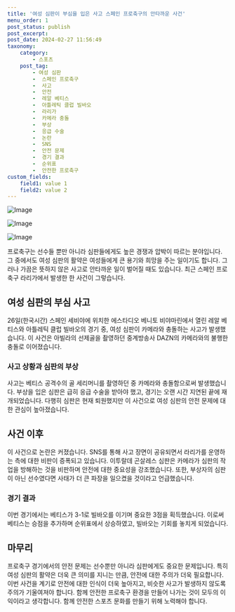 ```yaml
---
title: '여성 심판이 부심을 입은 사고 스페인 프로축구의 안타까운 사건'
menu_order: 1
post_status: publish
post_excerpt: 
post_date: 2024-02-27 11:56:49
taxonomy:
    category:
        - 스포츠
    post_tag:
        - 여성 심판
        -  스페인 프로축구
        -  사고
        -  안전
        -  레알 베티스
        -  아틀레틱 클럽 빌바오
        -  라리가
        -  카메라 충돌
        -  부상
        -  응급 수술
        -  논란
        -  SNS
        -  안전 문제
        -  경기 결과
        -  순위표
        -  안전한 프로축구
custom_fields:
    field1: value 1
    field2: value 2
---
```


![Image](https://imgnews.pstatic.net/image/311/2024/02/27/0001696076_001_20240227073101299.jpg?type=w647)

![Image](https://imgnews.pstatic.net/image/311/2024/02/27/0001696076_002_20240227073101338.png?type=w647)

![Image](https://imgnews.pstatic.net/image/311/2024/02/27/0001696076_003_20240227073101396.png?type=w647)

프로축구는 선수들 뿐만 아니라 심판들에게도 높은 경쟁과 압박이 따르는 분야입니다. 그 중에서도 여성 심판의 활약은 여성들에게 큰 용기와 희망을 주는 일이기도 합니다. 그러나 가끔은 뜻하지 않은 사고로 안타까운 일이 벌어질 때도 있습니다. 최근 스페인 프로축구 라리가에서 발생한 한 사건이 그렇습니다.
## 여성 심판의 부심 사고
26일(한국시간) 스페인 세비야에 위치한 에스타디오 베니토 비야마린에서 열린 레알 베티스와 아틀레틱 클럽 빌바오의 경기 중, 여성 심판이 카메라와 충돌하는 사고가 발생했습니다. 이 사건은 아빌라의 선제골을 촬영하던 중계방송사 DAZN의 카메라와의 불행한 충돌로 이어졌습니다.
### 사고 상황과 심판의 부상
사고는 베티스 공격수의 골 세리머니를 촬영하던 중 카메라와 충돌함으로써 발생했습니다. 부상을 입은 심판은 급히 응급 수술을 받아야 했고, 경기는 오랜 시간 지연된 끝에 재개되었습니다. 다행히 심판은 현재 퇴원했지만 이 사건으로 여성 심판의 안전 문제에 대한 관심이 높아졌습니다.
## 사건 이후
이 사건으로 논란은 커졌습니다. SNS를 통해 사고 장면이 공유되면서 라리가를 운영하는 측에 대한 비판이 증폭되고 있습니다. 이투랄데 곤살레스 심판은 카메라가 심판의 작업을 방해하는 것을 비판하며 안전에 대한 중요성을 강조했습니다. 또한, 부상자의 심판이 아닌 선수였다면 사태가 더 큰 파장을 일으켰을 것이라고 언급했습니다.
### 경기 결과
이번 경기에서는 베티스가 3-1로 빌바오를 이기며 중요한 3점을 획득했습니다. 이로써 베티스는 승점을 추가하며 순위표에서 상승하였고, 빌바오는 기회를 놓치게 되었습니다.
## 마무리
프로축구 경기에서의 안전 문제는 선수뿐만 아니라 심판에게도 중요한 문제입니다. 특히 여성 심판의 활약은 더욱 큰 의미를 지니는 만큼, 안전에 대한 주의가 더욱 필요합니다. 이번 사건을 계기로 안전에 대한 인식이 더욱 높아지고, 비슷한 사고가 발생하지 않도록 주의가 기울여져야 합니다. 함께 안전한 프로축구 환경을 만들어 나가는 것이 모두의 이익이라고 생각합니다. 함께 안전한 스포츠 문화를 만들기 위해 노력해야 합니다.
